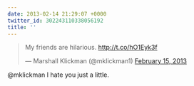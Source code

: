 ```yaml
---
date: 2013-02-14 21:29:07 +0000
twitter_id: 302243110338056192
title: ''
---
```


<blockquote class="twitter-tweet"><p lang="en" dir="ltr">My friends are hilarious. <a href="http://t.co/hO1Eyk3f">http://t.co/hO1Eyk3f</a></p>&mdash; Marshall Klickman (@mklickman1) <a href="https://twitter.com/mklickman1/status/302221517385773057?ref_src=twsrc%5Etfw">February 15, 2013</a></blockquote>
<script async src="https://platform.twitter.com/widgets.js" charset="utf-8"></script>

@mklickman I hate you just a little.
